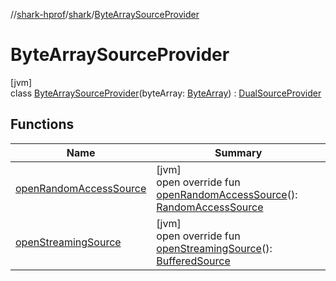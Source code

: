 //[shark-hprof](../../../index.md)/[shark](../index.md)/[ByteArraySourceProvider](index.md)

# ByteArraySourceProvider

[jvm]\
class [ByteArraySourceProvider](index.md)(byteArray: [ByteArray](https://kotlinlang.org/api/latest/jvm/stdlib/kotlin/-byte-array/index.html)) : [DualSourceProvider](../-dual-source-provider/index.md)

## Functions

| Name | Summary |
|---|---|
| [openRandomAccessSource](open-random-access-source.md) | [jvm]<br>open override fun [openRandomAccessSource](open-random-access-source.md)(): [RandomAccessSource](../-random-access-source/index.md) |
| [openStreamingSource](open-streaming-source.md) | [jvm]<br>open override fun [openStreamingSource](open-streaming-source.md)(): [BufferedSource](https://square.github.io/okio/2.x/okio/okio/-buffered-source/index.html) |
